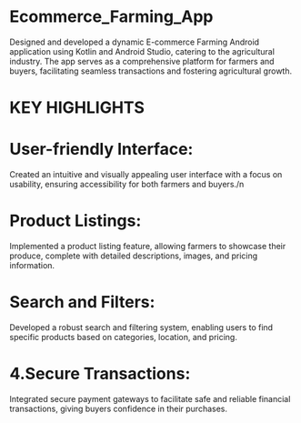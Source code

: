 # Ecommerce_Farming_App
Designed and developed a dynamic E-commerce Farming Android application using Kotlin and Android Studio, catering to the agricultural industry. The app serves as a comprehensive platform for farmers and buyers, facilitating seamless transactions and fostering agricultural growth.
# KEY HIGHLIGHTS
 # User-friendly Interface:
 Created an intuitive and visually appealing user interface with a focus on usability, ensuring accessibility for both farmers and buyers./n
 # Product Listings: 
 Implemented a product listing feature, allowing farmers to showcase their produce, complete with detailed descriptions, images, and pricing information.
# Search and Filters:
Developed a robust search and filtering system, enabling users to find specific products based on categories, location, and pricing.
 # 4.Secure Transactions:
 Integrated secure payment gateways to facilitate safe and reliable financial transactions, giving buyers confidence in their purchases.
